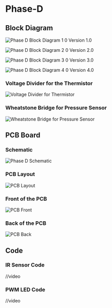 # Phase-D

## Block Diagram

![Phase D Block Diagram 1 0](https://github.com/blee0730/Phase-D/assets/130094173/f3dff477-2593-4427-9e66-3f7c0faaa9d1)
Version 1.0

![Phase D Block Diagram 2 0](https://github.com/blee0730/Phase-D/assets/130094173/b4d6585e-407b-4a9f-8a49-e6e2568c0cef)
Version 2.0

![Phase D Block Diagram 3 0](https://github.com/blee0730/Phase-D/assets/130094173/1436fe25-11de-4031-bf53-b9eb61a6a0a4)
Version 3.0

![Phase D Block Diagram 4 0](https://github.com/blee0730/Phase-D/assets/130094173/33a01f1a-ad40-431c-9edf-f53dc077f4f4)
Version 4.0

### Voltage Divider for the Thermistor
![Voltage Divider for Thermistor](https://github.com/blee0730/Phase-D/assets/130094173/ecc47c75-8b69-4bac-a59c-cc1127ca1bc3)

### Wheatstone Bridge for Pressure Sensor
![Wheatstone Bridge for Pressure Sensor](https://github.com/blee0730/Phase-D/assets/130094173/51760e69-420a-47d9-ae34-4f132e552f18)

## PCB Board

### Schematic
![Phase D Schematic](https://github.com/blee0730/Phase-D/assets/130094173/74684d78-e075-432f-8e79-778e51f684aa)

### PCB Layout
![PCB Layout](https://github.com/blee0730/Phase-D/assets/130094173/1e4fef24-d5ae-41fe-91a5-a9f8a6cf4492)

### Front of the PCB
![PCB Front](https://github.com/blee0730/Phase-D/assets/130094173/632a14e4-74c3-49fc-8c94-2584fcc92c25)

### Back of the PCB
![PCB Back](https://github.com/blee0730/Phase-D/assets/130094173/b26e6ded-98a3-44b3-87d0-9c555f11d510)

## Code

### IR Sensor Code
//video

### PWM LED Code
//video
